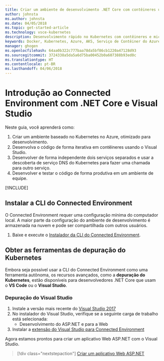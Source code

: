 ```yaml
---
title: Criar um ambiente de desenvolvimento .NET Core com contêineres usando o Kubernetes na nuvem com o Visual Studio – Etapa 1 – Instalar as ferramentas | Microsoft Docs
author: johnsta
ms.author: johnsta
ms.date: 04/05/2018
ms.topic: get-started-article
ms.technology: vsce-kubernetes
description: Desenvolvimento rápido no Kubernetes com contêineres e microsserviços no Azure
keywords: Docker, Kubernetes, Azure, AKS, Serviço de Contêiner do Azure, contêineres
manager: ghogen
ms.openlocfilehash: 64aa0b322c777baa78da5bf86cb1220a47128d93
ms.sourcegitcommit: 3724338a5da5a6d75ba00452b0a607388b93ed0c
ms.translationtype: HT
ms.contentlocale: pt-BR
ms.lasthandoff: 04/06/2018
---
```

# <a name="get-started-on-connected-environment-with-net-core-and-visual-studio"></a>Introdução ao Connected Environment com .NET Core e Visual Studio

Neste guia, você aprenderá como:

1. Criar um ambiente baseado no Kubernetes no Azure, otimizado para desenvolvimento.
1. Desenvolva o código de forma iterativa em contêineres usando o Visual Studio.
1. Desenvolver de forma independente dois serviços separados e usar a descoberta de serviço DNS do Kubernetes para fazer uma chamada para outro serviço.
1. Desenvolver e testar o código de forma produtiva em um ambiente de equipe.

[!INCLUDE[](includes/see-troubleshooting.md)]

## <a name="install-the-connected-environment-cli"></a>Instalar a CLI do Connected Environment
O Connected Environment requer uma configuração mínima do computador local. A maior parte da configuração do ambiente de desenvolvimento é armazenada na nuvem e pode ser compartilhada com outros usuários.

1. Baixe e execute o [Instalador da CLI do Connected Environment](https://aka.ms/get-vsce-windows). 

## <a name="get-kubernetes-debugging-tools"></a>Obter as ferramentas de depuração do Kubernetes
Embora seja possível usar a CLI do Connected Environment como uma ferramenta autônoma, os recursos avançados, como a **depuração do Kubernetes**, estão disponíveis para desenvolvedores .NET Core que usam o **VS Code** ou o **Visual Studio**.

### <a name="visual-studio-debugging"></a>Depuração do Visual Studio 
1. Instale a versão mais recente do [Visual Studio 2017](https://www.visualstudio.com/vs/)
1. No instalador do Visual Studio, verifique se a seguinte carga de trabalho está selecionada:
    * Desenvolvimento do ASP.NET e para a Web
1. Instalar a [extensão do Visual Studio para Connected Environment](https://aka.ms/get-vsce-visualstudio)

Agora estamos prontos para criar um aplicativo Web ASP.NET com o Visual Studio.

> [!div class="nextstepaction"]
> [Criar um aplicativo Web ASP.NET](get-started-netcore-visualstudio-02.md)
